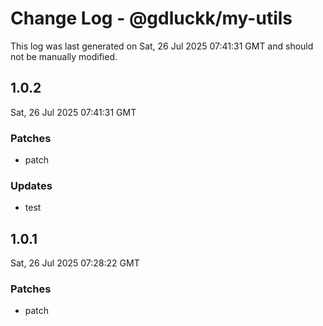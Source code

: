 # Change Log - @gdluckk/my-utils

This log was last generated on Sat, 26 Jul 2025 07:41:31 GMT and should not be manually modified.

## 1.0.2
Sat, 26 Jul 2025 07:41:31 GMT

### Patches

- patch

### Updates

- test

## 1.0.1
Sat, 26 Jul 2025 07:28:22 GMT

### Patches

- patch

